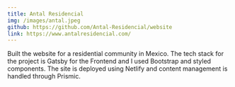 ```yaml
---
title: Antal Residencial
img: /images/antal.jpeg
github: https://github.com/Antal-Residencial/website
link: https://www.antalresidencial.com/
---
```


Built the website for a residential community in Mexico. The tech stack for the project is Gatsby for the Frontend and I used Bootstrap and styled components. The site is deployed using Netlify and content management is handled through Prismic.
